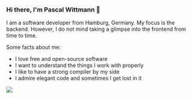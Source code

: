 ### Hi there, I'm Pascal Wittmann 👋

I am a software developer from Hamburg, Germany. My focus is the backend. However, I do not mind taking a glimpse into the frontend from time to time.

Some facts about me:

- I love free and open-source software
- I want to understand the things I work with properly
- I like to have a strong compiler by my side
- I admire elegant code and sometimes I get lost in it

![](https://github-readme-stats.vercel.app/api/wakatime?username=Pascal&api_domain=wakapi.pascal-wittmann.de&disable_animations=true&langs_count=10&hide=unknown&custom_title=Wakapi%20Statistics%20%(03/2014%20-%20Today))
